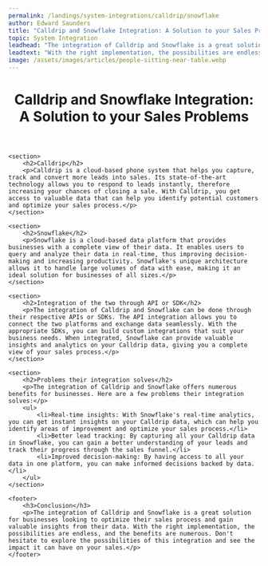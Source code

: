```yaml
---
permalink: /landings/system-integrations/calldrip/snowflake
author: Edward Saunders
title: "Calldrip and Snowflake Integration: A Solution to your Sales Problems"
topic: System Integration
leadhead: "The integration of Calldrip and Snowflake is a great solution for businesses looking to optimize their sales process and gain valuable insights from their data"
leadtext: "With the right implementation, the possibilities are endless, and the benefits are numerous. Don't hesitate to explore the possibilities of this integration and see the impact it can have on your sales."
image: /assets/images/articles/people-sitting-near-table.webp
---
```

<div class="arttext">	<header>
		<h1>Calldrip and Snowflake Integration: A Solution to your Sales Problems</h1>
	</header>

	<section>
		<h2>Calldrip</h2>
		<p>Calldrip is a cloud-based phone system that helps you capture, track and convert more leads into sales. Its state-of-the-art technology allows you to respond to leads instantly, therefore increasing your chances of closing a sale. With Calldrip, you get access to valuable data that can help you identify potential customers and optimize your sales process.</p>
	</section>

	<section>
		<h2>Snowflake</h2>
		<p>Snowflake is a cloud-based data platform that provides businesses with a complete view of their data. It enables users to query and analyze their data in real-time, thus improving decision-making and increasing productivity. Snowflake's unique architecture allows it to handle large volumes of data with ease, making it an ideal solution for businesses of all sizes.</p>
	</section>

	<section>
		<h2>Integration of the two through API or SDK</h2>
		<p>The integration of Calldrip and Snowflake can be done through their respective APIs or SDKs. The API integration allows you to connect the two platforms and exchange data seamlessly. With the appropriate SDKs, you can build custom integrations that suit your business needs. When integrated, Snowflake can provide valuable insights and analytics on your Calldrip data, giving you a complete view of your sales process.</p>
	</section>

	<section>
		<h2>Problems their integration solves</h2>
		<p>The integration of Calldrip and Snowflake offers numerous benefits for businesses. Here are a few problems their integration solves:</p>
		<ul>
			<li>Real-time insights: With Snowflake's real-time analytics, you can get instant insights on your Calldrip data, which can help you identify areas of improvement and optimize your sales process.</li>
			<li>Better lead tracking: By capturing all your Calldrip data in Snowflake, you can gain a better understanding of your leads and track their progress through the sales funnel.</li>
			<li>Improved decision-making: By having access to all your data in one platform, you can make informed decisions backed by data.</li>
		</ul>
	</section>

	<footer>
		<h3>Conclusion</h3>
		<p>The integration of Calldrip and Snowflake is a great solution for businesses looking to optimize their sales process and gain valuable insights from their data. With the right implementation, the possibilities are endless, and the benefits are numerous. Don't hesitate to explore the possibilities of this integration and see the impact it can have on your sales.</p>
	</footer>
</div>